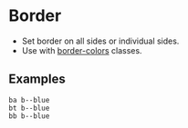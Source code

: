# Border

- Set border on all sides or individual sides.
- Use with [border-colors](#border-colors) classes.

## Examples

<div class="pa3 ba b--gray-300">
    <div class="cols">
        <div class="col w-1/3">
            <div>
                <div class="h3 ba b--blue"></div>
                <code class="mt1 clipboard">ba b--blue</code>
            </div>
        </div>
        <div class="col w-1/3">
            <div>
                <div class="h3 bt b--blue"></div>
                <code class="mt1 clipboard">bt b--blue</code>
            </div>
        </div>
        <div class="col w-1/3">
            <div>
                <div class="h3 bb b--blue"></div>
                <code class="mt1 clipboard">bb b--blue</code>
            </div>
        </div>
    </div>
</div>